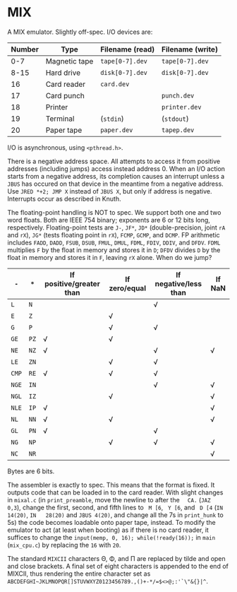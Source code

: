 # MIX
A MIX emulator. Slightly off-spec.
I/O devices are:

| Number | Type          | Filename (read) | Filename (write) |
|--------|---------------|-----------------|------------------|
| 0-7    | Magnetic tape | `tape[0-7].dev` | `tape[0-7].dev`  |
| 8-15   | Hard drive    | `disk[0-7].dev` | `disk[0-7].dev`  |
| 16     | Card reader   | `card.dev`      |                  |
| 17     | Card punch    |                 | `punch.dev`      |
| 18     | Printer       |                 | `printer.dev`    |
| 19     | Terminal      | (`stdin`)       | (`stdout`)       |
| 20     | Paper tape    | `paper.dev`     | `tapep.dev`      |

I/O is asynchronous, using `<pthread.h>`.

There is a negative address space.
All attempts to access it from positive addresses (including jumps) access instead address 0.
When an I/O action starts from a negative address,
its completion causes an interrupt unless a `JBUS` has occured on that device in the meantime from a negative address.
Use `JRED *+2; JMP X` instead of `JBUS X`, but only if address is negative.
Interrupts occur as described in Knuth.

The floating-point handling is NOT to spec.
We support both one and two word floats. Both are IEEE 754 binary; exponents are 6 or 12 bits long, respectively.
Floating-point tests are `J-`, `JF*`, `JD*` (double-precision, joint `rA` and `rX`),
`JG*` (tests floating point in `rX`), `FCMP`, `GCMP`, and `DCMP`.
FP arithmetic includes `FADD`, `DADD`, `FSUB`, `DSUB`, `FMUL`, `DMUL`, `FDML`, `FDIV`, `DDIV`, and `DFDV`.
`FDML` multiplies `F` by the float in memory and stores it in `D`;
`DFDV` divides `D` by the float in memory and stores it in `F`, leaving `rX` alone.
When do we jump?

| `-`   | `*`  | If positive/greater than | If zero/equal | If negative/less than | If NaN |
|-------|------|--------------------------|---------------|-----------------------|--------|
| `L`   | `N`  |                          |               | √                     |        |
| `E`   | `Z`  |                          | √             |                       |        |
| `G`   | `P`  |                          | √             | √                     |        |
| `GE`  | `PZ` | √                        | √             |                       |        |
| `NE`  | `NZ` | √                        |               | √                     | √      |
| `LE`  | `ZN` |                          | √             | √                     |        |
| `CMP` | `RE` | √                        | √             | √                     |        |
| `NGE` | `IN` |                          |               | √                     | √      |
| `NGL` | `IZ` |                          | √             |                       | √      |
| `NLE` | `IP` | √                        |               |                       | √      |
| `NL`  | `NN` | √                        | √             |                       | √      |
| `GL`  | `PN` | √                        |               | √                     |        |
| `NG`  | `NP` |                          | √             | √                     | √      |
| `NC`  | `NR` |                          |               |                       | √      |

Bytes are 6 bits.

The assembler is exactly to spec. This means that the format is fixed.
It outputs code that can be loaded in to the card reader.
With slight changes in `mixal.c` (in `print_preamble`, move the newline to after the `  CA.` (`JAZ  0,3`),
change the first, second, and fifth lines to ` M [6`, ` Y [6`, and ` D [4` (`IN   14(20)`, `IN   28(20)` and `JBUS 4(20)`,
and change all the 7s in `print_hunk` to 5s) the code becomes loadable onto paper tape, instead.
To modify the emulator to act (at least when booting) as if there is no card reader, it suffices to change the `input(memp, 0, 16); while(!ready(16));` in `main` (`mix_cpu.c`) by replacing the `16` with `20`.

The standard `MIXCII` characters Θ, Φ, and Π are replaced by tilde and open and close brackets.
A final set of eight characters is appended to the end of MIXCII, thus rendering the entire character set as
`` ABCDEFGHI~JKLMNOPQR[]STUVWXYZ0123456789.,()+-*/=$<>@;:'`\"&{}|^``.
